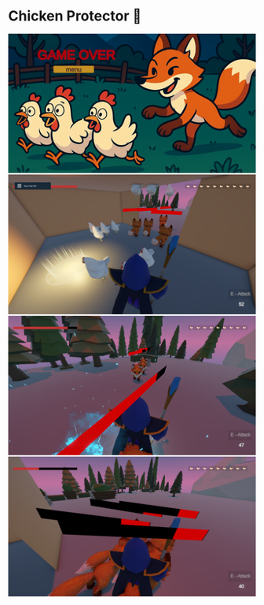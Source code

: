 # Chicken Protector 🐔

![Game over](./Assets/Images/screens/gameover.png)
![oher](./Assets/Images/screens/Screenshot%20(16).png)
![oher](./Assets/Images/screens/Screenshot%20(17).png)
![oher](./Assets/Images/screens/Screenshot%20(18).png)

